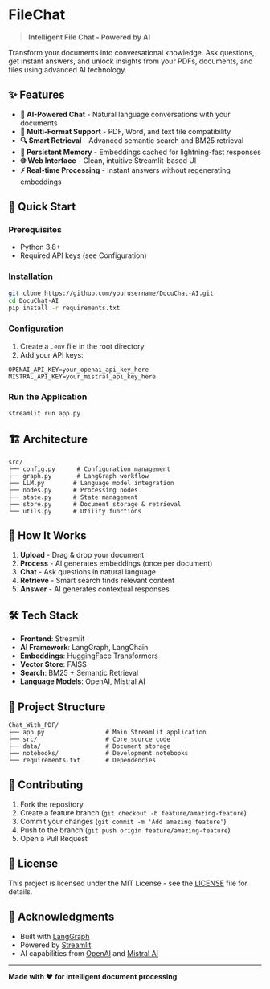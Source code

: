 # FileChat

> **Intelligent File Chat - Powered by AI**

Transform your documents into conversational knowledge. Ask questions, get instant answers, and unlock insights from your PDFs, documents, and files using advanced AI technology.

## ✨ Features

- **🤖 AI-Powered Chat** - Natural language conversations with your documents
- **📄 Multi-Format Support** - PDF, Word, and text file compatibility
- **🔍 Smart Retrieval** - Advanced semantic search and BM25 retrieval
- **💾 Persistent Memory** - Embeddings cached for lightning-fast responses
- **🌐 Web Interface** - Clean, intuitive Streamlit-based UI
- **⚡ Real-time Processing** - Instant answers without regenerating embeddings

## 🚀 Quick Start

### Prerequisites
- Python 3.8+
- Required API keys (see Configuration)

### Installation
```bash
git clone https://github.com/yourusername/DocuChat-AI.git
cd DocuChat-AI
pip install -r requirements.txt
```

### Configuration
1. Create a `.env` file in the root directory
2. Add your API keys:
```env
OPENAI_API_KEY=your_openai_api_key_here
MISTRAL_API_KEY=your_mistral_api_key_here
```

### Run the Application
```bash
streamlit run app.py
```

## 🏗️ Architecture

```
src/
├── config.py      # Configuration management
├── graph.py       # LangGraph workflow
├── LLM.py        # Language model integration
├── nodes.py      # Processing nodes
├── state.py      # State management
├── store.py      # Document storage & retrieval
└── utils.py      # Utility functions
```

## 🔧 How It Works

1. **Upload** - Drag & drop your document
2. **Process** - AI generates embeddings (once per document)
3. **Chat** - Ask questions in natural language
4. **Retrieve** - Smart search finds relevant content
5. **Answer** - AI generates contextual responses

## 🛠️ Tech Stack

- **Frontend**: Streamlit
- **AI Framework**: LangGraph, LangChain
- **Embeddings**: HuggingFace Transformers
- **Vector Store**: FAISS
- **Search**: BM25 + Semantic Retrieval
- **Language Models**: OpenAI, Mistral AI

## 📁 Project Structure

```
Chat_With_PDF/
├── app.py                 # Main Streamlit application
├── src/                   # Core source code
├── data/                  # Document storage
├── notebooks/             # Development notebooks
└── requirements.txt       # Dependencies
```

## 🤝 Contributing

1. Fork the repository
2. Create a feature branch (`git checkout -b feature/amazing-feature`)
3. Commit your changes (`git commit -m 'Add amazing feature'`)
4. Push to the branch (`git push origin feature/amazing-feature`)
5. Open a Pull Request

## 📄 License

This project is licensed under the MIT License - see the [LICENSE](LICENSE) file for details.

## 🙏 Acknowledgments

- Built with [LangGraph](https://github.com/langchain-ai/langgraph)
- Powered by [Streamlit](https://streamlit.io/)
- AI capabilities from [OpenAI](https://openai.com/) and [Mistral AI](https://mistral.ai/)

---

**Made with ❤️ for intelligent document processing** 